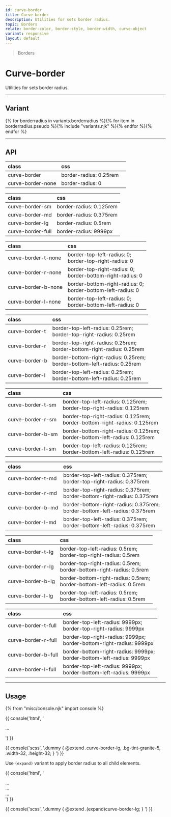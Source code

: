 ```yaml
---
id: curve-border
title: Curve-border
description: Utilities for sets border radius.
topic: Borders
relate: border-color, border-style, border-width, curve-object
variant: responsive
layout: default
---
```


> Borders

# Curve-border

Utilities for sets border radius.

---

## Variant

<div class="flex flex-gap-2 flex-wrap justify-start items-center">{% for borderradius in variants.borderradius %}{% for item in borderradius.pseudo %}{% include "variants.njk" %}{% endfor %}{% endfor %}</div>

---

## API

| <span class="padding-x-3 padding-y-1 text-white bg-shade-granite-5 font-semibold curve-border-md">class</span> | <span class="padding-x-3 padding-y-1 text-white bg-shade-granite-5 font-semibold curve-border-md">css</span> | |
|:--|:--|:-:|
| curve-border | border-radius: 0.25rem | <div class="width-8 height-8 curve-border bg-gray-3 border-2"></div> |
| curve-border-none | border-radius: 0 | <div class="width-8 height-8 curve-border-none bg-gray-3 border-2"></div> |

| <span class="padding-x-3 padding-y-1 text-white bg-shade-granite-5 font-semibold curve-border-md">class</span> | <span class="padding-x-3 padding-y-1 text-white bg-shade-granite-5 font-semibold curve-border-md">css</span> |
|:--|:--|
| curve-border-sm | border-radius: 0.125rem | <div class="width-8 height-8 curve-border-sm bg-gray-3 border-2"></div> |
| curve-border-md | border-radius: 0.375rem | <div class="width-8 height-8 curve-border-md bg-gray-3 border-2"></div> |
| curve-border-lg | border-radius: 0.5rem | <div class="width-8 height-8 curve-border-lg bg-gray-3 border-2"></div> |
| curve-border-full | border-radius: 9999px | <div class="width-8 height-8 curve-border-full bg-gray-3 border-2"></div> |

| <span class="padding-x-3 padding-y-1 text-white bg-shade-granite-5 font-semibold curve-border-md">class</span> | <span class="padding-x-3 padding-y-1 text-white bg-shade-granite-5 font-semibold curve-border-md">css</span> |
|:--|:--|
| curve-border-t-none | border-top-left-radius: 0; <br> border-top-right-radius: 0 | <div class="width-8 height-8 curve-border-t-none bg-gray-3 border-2"></div> |
| curve-border-r-none | border-top-right-radius: 0; <br> border-bottom-right-radius: 0 | <div class="width-8 height-8 curve-border-r-none bg-gray-3 border-2"></div> |
| curve-border-b-none | border-bottom-right-radius: 0; <br> border-bottom-left-radius: 0 | <div class="width-8 height-8 curve-border-b-none bg-gray-3 border-2"></div> |
| curve-border-l-none | border-top-left-radius: 0; <br> border-bottom-left-radius: 0 | <div class="width-8 height-8 curve-border-l-none bg-gray-3 border-2"></div> |

| <span class="padding-x-3 padding-y-1 text-white bg-shade-granite-5 font-semibold curve-border-md">class</span> | <span class="padding-x-3 padding-y-1 text-white bg-shade-granite-5 font-semibold curve-border-md">css</span> |
|:--|:--|
| curve-border-t | border-top-left-radius: 0.25rem; <br> border-top-right-radius: 0.25rem | <div class="width-8 height-8 curve-border-t bg-gray-3 border-2"></div> |
| curve-border-r | border-top-right-radius: 0.25rem; <br> border-bottom-right-radius: 0.25rem | <div class="width-8 height-8 curve-border-r bg-gray-3 border-2"></div> |
| curve-border-b | border-bottom-right-radius: 0.25rem; <br> border-bottom-left-radius: 0.25rem | <div class="width-8 height-8 curve-border-b bg-gray-3 border-2"></div> |
| curve-border-l | border-top-left-radius: 0.25rem; <br> border-bottom-left-radius: 0.25rem | <div class="width-8 height-8 curve-border-l bg-gray-3 border-2"></div> |

| <span class="padding-x-3 padding-y-1 text-white bg-shade-granite-5 font-semibold curve-border-md">class</span> | <span class="padding-x-3 padding-y-1 text-white bg-shade-granite-5 font-semibold curve-border-md">css</span> |
|:--|:--|
| curve-border-t-sm | border-top-left-radius: 0.125rem; <br> border-top-right-radius: 0.125rem | <div class="width-8 height-8 curve-border-t-sm bg-gray-3 border-2"></div> |
| curve-border-r-sm | border-top-right-radius: 0.125rem; <br> border-bottom-right-radius: 0.125rem | <div class="width-8 height-8 curve-border-r-sm bg-gray-3 border-2"></div> |
| curve-border-b-sm | border-bottom-right-radius: 0.125rem; <br> border-bottom-left-radius: 0.125rem | <div class="width-8 height-8 curve-border-b-sm bg-gray-3 border-2"></div> |
| curve-border-l-sm | border-top-left-radius: 0.125rem; <br> border-bottom-left-radius: 0.125rem | <div class="width-8 height-8 curve-border-l-sm bg-gray-3 border-2"></div> |

| <span class="padding-x-3 padding-y-1 text-white bg-shade-granite-5 font-semibold curve-border-md">class</span> | <span class="padding-x-3 padding-y-1 text-white bg-shade-granite-5 font-semibold curve-border-md">css</span> |
|:--|:--|
| curve-border-t-md | border-top-left-radius: 0.375rem; <br> border-top-right-radius: 0.375rem | <div class="width-8 height-8 curve-border-t-md bg-gray-3 border-2"></div> |
| curve-border-r-md | border-top-right-radius: 0.375rem; <br> border-bottom-right-radius: 0.375rem | <div class="width-8 height-8 curve-border-r-md bg-gray-3 border-2"></div> |
| curve-border-b-md | border-bottom-right-radius: 0.375rem; <br> border-bottom-left-radius: 0.375rem | <div class="width-8 height-8 curve-border-b-md bg-gray-3 border-2"></div> |
| curve-border-l-md | border-top-left-radius: 0.375rem; <br> border-bottom-left-radius: 0.375rem | <div class="width-8 height-8 curve-border-l-md bg-gray-3 border-2"></div> |

| <span class="padding-x-3 padding-y-1 text-white bg-shade-granite-5 font-semibold curve-border-md">class</span> | <span class="padding-x-3 padding-y-1 text-white bg-shade-granite-5 font-semibold curve-border-md">css</span> |
|:--|:--|
| curve-border-t-lg | border-top-left-radius: 0.5rem; <br> border-top-right-radius: 0.5rem | <div class="width-8 height-8 curve-border-t-lg bg-gray-3 border-2"></div> |
| curve-border-r-lg | border-top-right-radius: 0.5rem; <br> border-bottom-right-radius: 0.5rem | <div class="width-8 height-8 curve-border-r-lg bg-gray-3 border-2"></div> |
| curve-border-b-lg | border-bottom-right-radius: 0.5rem; <br> border-bottom-left-radius: 0.5rem | <div class="width-8 height-8 curve-border-b-lg bg-gray-3 border-2"></div> |
| curve-border-l-lg | border-top-left-radius: 0.5rem; <br> border-bottom-left-radius: 0.5rem | <div class="width-8 height-8 curve-border-l-lg bg-gray-3 border-2"></div> |

| <span class="padding-x-3 padding-y-1 text-white bg-shade-granite-5 font-semibold curve-border-md">class</span> | <span class="padding-x-3 padding-y-1 text-white bg-shade-granite-5 font-semibold curve-border-md">css</span> |
|:--|:--|
| curve-border-t-full | border-top-left-radius: 9999px; <br> border-top-right-radius: 9999px | <div class="width-8 height-8 curve-border-t-full bg-gray-3 border-2"></div> |
| curve-border-r-full | border-top-right-radius: 9999px; <br> border-bottom-right-radius: 9999px | <div class="width-8 height-8 curve-border-r-full bg-gray-3 border-2"></div> |
| curve-border-b-full | border-bottom-right-radius: 9999px; <br> border-bottom-left-radius: 9999px | <div class="width-8 height-8 curve-border-b-full bg-gray-3 border-2"></div> |
| curve-border-l-full | border-top-left-radius: 9999px; <br> border-bottom-left-radius: 9999px | <div class="width-8 height-8 curve-border-l-full bg-gray-3 border-2"></div> |

---

## Usage

{% from "misc/console.njk" import console %}

<div class="padding-x-4 margin-y-4 margin-x-auto width-56">
  <div class="padding-4 bg-tint-granite-1 curve-border-lg">
    <div class="width-full height-24 bg-tint-granite-5"></div>
  </div>
</div>

{{ console('html',
'<div class="curve-border-lg ... bg-tint-granite-5 ... width-32 height-32">
    ...
  </div>
') }}

{{ console('scss',
'.dummy {
    @extend
      .curve-border-lg,
      .bg-tint-granite-5,
      .width-32,
      .height-32;
}
') }}

Use `(expand)` variant to apply border radius to all child elements.

<div class="margin-y-2 margin-x-auto flex justify-center items-center">
  <div class="inline-block">
    <div class="flex justify-center items-center (expand)margin-4 (expand)height-32 (expand)width-32 (expand)curve-border-lg">
      <div class="bg-tint-granite-1"></div>
      <div class="bg-tint-granite-5"></div>
      <div class="bg-tint-granite-1"></div>
    </div>
  </div>
</div>

{{ console('html',
'<!-- parent -->
  <div class="(expand)curve-border-lg">
    <!-- child -->
    <div> ... </div>
    <div> ... </div>
    <div> ... </div>
  </div>
') }}

{{ console('scss',
'.dummy {
    @extend
      .\(expand\)curve-border-lg;
}
') }}





